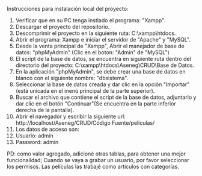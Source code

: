 Instrucciones para instalación local del proyecto:

1. Verificar que en su PC tenga instlado el programa: "Xampp".
2. Descargar el proyecto del repositorio.
3. Descomprimir el proyecto en la siguiente ruta: C:\xampp\htdocs.
3. Abrir el programa: Xampp e iniciar el servidor de "Apache" y "MySQL".
5. Desde la venta principal de "Xampp", Abrir el manejador de base de datos: "phpMyAdmin" (Clic en el boton: "Admin" de "MySQL")
6. El script de la base de datos, se encuentra en siguiente ruta dentro del directorio del proyecto: C:\xampp\htdocs\Aseneg\CRUD\Base de Datos.
7. En la aplicación "phpMyAdmin", se debe crear una base de datos en blanco con el siguiente nombre: "dbsistema".
8. Seleccionar la base de datos creada y dar clic en la opción "Importar" (está unicada en el menú principal de la parte superior).
9. Buscar el archivo que contiene el script de la base de datos, adjuntarlo y dar clic en el botón "Continuar"(Se encuentra en la parte inferior derecha de la pantalla).
10. Abrir el navegador y escribir la siguiente url: http://localhost/Aseneg/CRUD/Código Fuente/peliculas/
11. Los datos de acceso son: 
12. Usuario: admin 
13. Password: admin

PD: 
como valor agregado, adicioné otras tablas, para obtener una mejor funcionalidad; Cuando se vaya a grabar un usuario, por favor seleccionar los permisos.
Las películas las trabajé como artículos con categorías.

